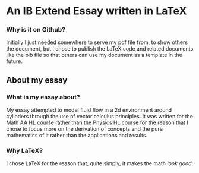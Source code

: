 # An IB Extend Essay written in LaTeX
### Why is it on Github?
Initially I just needed somewhere to serve my pdf file from, to show others the document, but I chose to publish the LaTeX code and related documents like the bib file so that others can use my document as a template in the future.

## About my essay
### What is my essay about?
My essay attempted to model fluid flow in a 2d environment around cylinders through the use of vector calculus principles.
It was written for the Math AA HL course rather than the Physics HL course for the reason that I chose to focus more on the derivation of concepts and the pure mathematics of it rather than the applications and results.

### Why LaTeX?
I chose LaTeX for the reason that, quite simply, it makes the math *look good*.